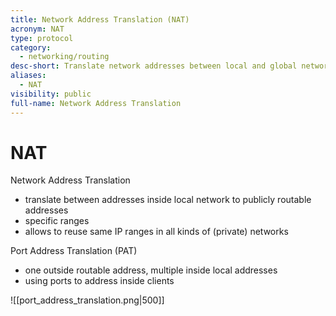 ```yaml
---
title: Network Address Translation (NAT)
acronym: NAT
type: protocol
category:
  - networking/routing
desc-short: Translate network addresses between local and global networks.
aliases:
  - NAT
visibility: public
full-name: Network Address Translation
---
```

# NAT

Network Address Translation

- translate between addresses inside local network to publicly routable addresses
- specific ranges
- allows to reuse same IP ranges in all kinds of (private) networks

Port Address Translation (PAT)

- one outside routable address, multiple inside local addresses
- using ports to address inside clients

![[port_address_translation.png|500]]

